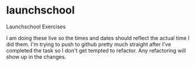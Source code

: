# launchschool
Launchschool Exercises

I am doing these live so the times and dates should reflect the actual time I did them. I'm trying to push to github pretty much straight after I've completed the task so I don't get tempted to refactor. Any refactoring will show up in the changes.
